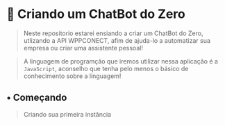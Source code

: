 # 🤖 Criando um ChatBot do Zero
> Neste repositorio estarei ensiando a criar um ChatBot do Zero, utlizando a API WPPCONECT, afim de ajuda-lo a automatizar sua empresa ou criar uma assistente pessoal!

> A linguagem de programção que iremos utilizar nessa aplicação é a `JavaScript`, aconselho que tenha pelo menos o básico de conhecimento sobre a linguagem!

## • Começando
> Criando sua primeira instância
